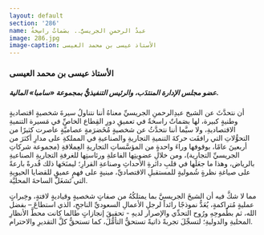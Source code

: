 ```yaml
---
layout: default
section: '286'
name: عبدُ الرحمنِ الجريسيُّ.. بصَماتٌ راسِخةٌ
image: 286.jpg
image-caption: الأستاذ عيسى بن محمد العيسى
---
```

### الأستاذ عيسى بن محمد العيسى
##### عضو مجلس الإدارة المنتدَب، والرئيس التنفيذيُّ بمجموعة «سامبا» المالية.

أن نتحدَّثَ عن الشيخ عبدِالرحمنِ الجريسيِّ معناهُ أننا نتناولُ سيرةَ شخصيةٍ اقتصاديةٍ وطنيةٍ كبيرة، لها بصَماتٌ راسخةٌ في تعميقِ دورِ القِطاع الخاصِّ في مَسيرة التنميةِ الاقتصاديةِ، ولا سيَّما أننا نتحدَّثُ عن شخصيةٍ مُخَضرَمةٍ عصاميَّةٍ عاصرت كثيرًا من التحوُّلاتِ التي رافقَت حركةَ التنميةِ التجاريةِ والصناعيةِ في المملكةِ على مدارِ أكثرَ من أربعينَ عامًا، بوقوفها وراءَ واحدةٍ من المؤسَّساتِ التجاريةِ العِملاقةِ (مجموعة شركاتِ الجريسيِّ التجارية)، ومن خلالِ عضويتِها الفاعلةِ ورئاستِها للغرفةِ التجاريةِ الصناعيةِ بالرياض، وهذا ما جعَلَها في قلبِ دائرةِ الأحداثِ وصناعةِ القرارِ؛ ليمنَحَها ذلك قُدرةً بارعةً على صياغةِ نظرةٍ شُموليةٍ للمستقبلِ الاقتصاديِّ، مبنيةٍ على فهمٍ عميقٍ للقضايا الحيويةِ التي تَشغَلُ الساحةَ المحليَّة.

مما لا شكَّ فيه أن الشيخَ الجريسيَّ بما يمتلكُهُ من صفاتٍ شخصيةٍ وقياديةٍ لافتةٍ، وخِبراتٍ عمليةٍ مُتراكمةٍ، يُعَدُّ نموذجًا رائداً لرجلِ الأعمالِ السعوديِّ الناجحِ، الذي استطاعَ – بفضل الله، ثم بطُموحِهِ ورُوح التحدِّي والإصرار لديهِ - تحقيقَ إنجازاتٍ طالما كانت محطَّ الأنظارِ المحليةِ والدوليةِ؛ لتسجِّلَ تجربةً ذاتيةً تستحقُّ التأمُّلَ، كما تستحقُّ كلَّ التقديرِ والاحترام.


